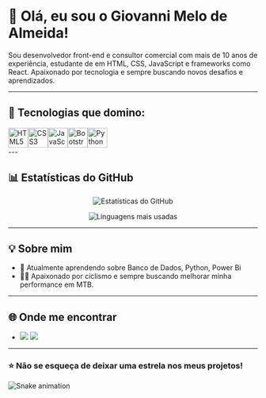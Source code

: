 # 👋 Olá, eu sou o Giovanni Melo de Almeida!

Sou desenvolvedor front-end e consultor comercial com mais de 10 anos de experiência, estudante de em HTML, CSS, JavaScript e frameworks como React. Apaixonado por tecnologia e sempre buscando novos desafios e aprendizados.

---

## 🚀 Tecnologias que domino:

 <div style="display: flex; align-items: center;">
  <img src="https://cdn.jsdelivr.net/gh/devicons/devicon/icons/html5/html5-original.svg" alt="HTML5" width="40" height="40" />
  <img src="https://cdn.jsdelivr.net/gh/devicons/devicon/icons/css3/css3-original.svg" alt="CSS3" width="40" height="40" />
  <img src="https://cdn.jsdelivr.net/gh/devicons/devicon/icons/javascript/javascript-original.svg" alt="JavaScript" width="40" height="40" />
  <img src="https://cdn.jsdelivr.net/gh/devicons/devicon/icons/bootstrap/bootstrap-original.svg" alt="Bootstrap" width="40" height="40  />
  <img src="https://cdn.jsdelivr.net/gh/devicons/devicon/icons/python/python-original.svg" alt="Python" width="40" height="40" />
  <img src="https://cdn.jsdelivr.net/gh/devicons/devicon/icons/python/python-original.svg" alt="Python" width="40" height="40" />   
         
           
          
          
          
  </div>
---

## 📊 Estatísticas do GitHub

<div align="center">
  
  ![Estatísticas do GitHub](https://github-readme-stats.vercel.app/api?username=Gmortal&show_icons=true&theme=radical&hide=issues)
  
  ![Linguagens mais usadas](https://github-readme-stats.vercel.app/api/top-langs/?username=Gmortal&layout=compact&theme=radical)

</div>

---

## 💡 Sobre mim

- 🌱 Atualmente aprendendo sobre Banco de Dados, Python, Power Bi  
- 🚴‍♂️ Apaixonado por ciclismo e sempre buscando melhorar minha performance em MTB.  

---

## 🌐 Onde me encontrar


- <a href="https://instagram.com/https://www.instagram.com/gma.almeida12/tagged/" target="_blank"><img src="https://img.shields.io/badge/-Instagram-%23E4405F?style=for-the-badge&logo=instagram&logoColor=white" target="_blank"></a>
<a href="https://www.linkedin.com/in/giovanni-melo-almeida" target="_blank"><img src="https://img.shields.io/badge/-LinkedIn-%230077B5?style=for-the-badge&logo=linkedin&logoColor=white" target="_blank"></a>   
 
---

### ⭐️ Não se esqueça de deixar uma estrela nos meus projetos!

![Snake animation](https://github.com/seu-usuário-aqui/Gmortal/blob/output/github-contribution-grid-snake.svg)
